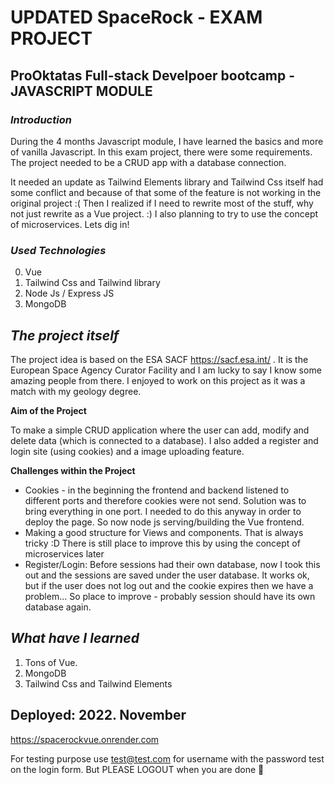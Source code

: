 # UPDATED SpaceRock - EXAM PROJECT
## ProOktatas Full-stack Develpoer bootcamp - JAVASCRIPT MODULE 

### **_Introduction_**
During the 4 months Javascript module, I have learned the basics and more of vanilla Javascript. In this exam project, there were some requirements. The project needed to be a CRUD app with a database connection. 

It needed an update as Tailwind Elements library and Tailwind Css itself had some conflict and because of that some of the feature is not working in the original project :( Then I realized if I need to rewrite most of the stuff, why not just rewrite as a Vue project. :) I also planning to try to use the concept of microservices. Lets dig in!

### **_Used Technologies_**
0. Vue
1. Tailwind Css and Tailwind library
2. Node Js / Express JS
3. MongoDB

## **_The project itself_**
The project idea is based on the ESA SACF https://sacf.esa.int/ . It is the European Space Agency Curator Facility and I am lucky to say I know some amazing people from there. I enjoyed to work on this project as it was a match with my geology degree.

**Aim of the Project**

To make a simple CRUD application where the user can add, modify and delete data (which is connected to a database). I also added a register and login site (using cookies) and a image uploading feature.

**Challenges within the Project**

- Cookies - in the beginning the frontend and backend listened to different ports and therefore cookies were not send. Solution was to bring everything in one port. I needed to do this anyway in order to deploy the page. So now node js serving/building the Vue frontend. 
- Making a good structure for Views and components. That is always tricky :D There is still place to improve this by using the concept of microservices later
- Register/Login: Before sessions had their own database, now I took this out and the sessions are saved under the user database. It works ok, but if the user does not log out and the cookie expires then we have a problem... So place to improve - probably session should have its own database again.

## **_What have I learned_** 

1. Tons of Vue. 
2. MongoDB
3. Tailwind Css and Tailwind Elements

## Deployed: 2022. November

https://spacerockvue.onrender.com

For testing purpose use test@test.com for username with the password test on the login form. But PLEASE LOGOUT when you are done :pray:
